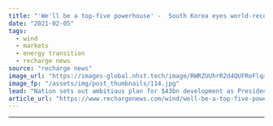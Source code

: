 ```yaml
---
title: "'We'll be a top-five powerhouse' -  South Korea eyes world-record offshore wind complex at 8GW"
date: "2021-02-05"
tags: 
  - wind
  - markets
  - energy transition
  - recharge news
source: "recharge news"
image_url: "https://images-global.nhst.tech/image/RWRZUUhrR2d4QUFReFlqaG9RUmNRaUZ2aU9kUkhvT2NhZERQNmxxTGtLVT0=/nhst/binary/739f1d57314f4504e634abc091891c93"
image_fp: "/assets/img/post_thumbnails/114.jpg"
lead: "Nation sets out ambitious plan for $43bn development as President pitches for largest project globally"
article_url: "https://www.rechargenews.com/wind/well-be-a-top-five-powerhouse-south-korea-eyes-world-record-offshore-wind-complex-at-8gw/2-1-958476"
---
```


---
